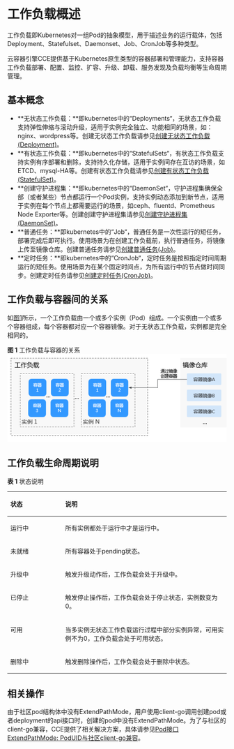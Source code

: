 # 工作负载概述<a name="cce_01_0006"></a>

工作负载即Kubernetes对一组Pod的抽象模型，用于描述业务的运行载体，包括Deployment、Statefulset、Daemonset、Job、CronJob等多种类型。

云容器引擎CCE提供基于Kubernetes原生类型的容器部署和管理能力，支持容器工作负载部署、配置、监控、扩容、升级、卸载、服务发现及负载均衡等生命周期管理。

## 基本概念<a name="section9568145263015"></a>

-   **无状态工作负载：**即kubernetes中的“Deployments“，无状态工作负载支持弹性伸缩与滚动升级，适用于实例完全独立、功能相同的场景，如：nginx、wordpress等。创建无状态工作负载请参见[创建无状态工作负载\(Deployment\)](创建无状态工作负载(Deployment).md)。
-   **有状态工作负载：**即kubernetes中的“StatefulSets“，有状态工作负载支持实例有序部署和删除，支持持久化存储，适用于实例间存在互访的场景，如ETCD、mysql-HA等。创建有状态工作负载请参见[创建有状态工作负载\(StatefulSet\)](创建有状态工作负载(StatefulSet).md)。
-   **创建守护进程集：**即kubernetes中的“DaemonSet“，守护进程集确保全部（或者某些）节点都运行一个Pod实例，支持实例动态添加到新节点，适用于实例在每个节点上都需要运行的场景，如ceph、fluentd、Prometheus Node Exporter等。创建创建守护进程集请参见[创建守护进程集\(DaemonSet\)](创建守护进程集(DaemonSet).md)。
-   **普通任务：**即kubernetes中的“Job“，普通任务是一次性运行的短任务，部署完成后即可执行。使用场景为在创建工作负载前，执行普通任务，将镜像上传至镜像仓库。创建普通任务请参见[创建普通任务\(Job\)](创建普通任务(Job).md)。
-   **定时任务：**即kubernetes中的“CronJob“，定时任务是按照指定时间周期运行的短任务。使用场景为在某个固定时间点，为所有运行中的节点做时间同步。创建定时任务请参见[创建定时任务\(CronJob\)](创建定时任务(CronJob).md)。

## 工作负载与容器间的关系<a name="section16194164519394"></a>

如[图1](#fig1801862479)所示，一个工作负载由一个或多个实例（Pod）组成。一个实例由一个或多个容器组成，每个容器都对应一个容器镜像。对于无状态工作负载，实例都是完全相同的。

**图 1**  工作负载与容器的关系<a name="fig1801862479"></a>  
![](figures/工作负载与容器的关系.png "工作负载与容器的关系")

## 工作负载生命周期说明<a name="section3891192610218"></a>

**表 1**  状态说明

<a name="table488465253420"></a>
<table><thead align="left"><tr id="row13888105212343"><th class="cellrowborder" valign="top" width="25%" id="mcps1.2.3.1.1"><p id="p1788975203415"><a name="p1788975203415"></a><a name="p1788975203415"></a>状态</p>
</th>
<th class="cellrowborder" valign="top" width="75%" id="mcps1.2.3.1.2"><p id="p788975211347"><a name="p788975211347"></a><a name="p788975211347"></a>说明</p>
</th>
</tr>
</thead>
<tbody><tr id="row14889152173415"><td class="cellrowborder" valign="top" width="25%" headers="mcps1.2.3.1.1 "><p id="p1788905212343"><a name="p1788905212343"></a><a name="p1788905212343"></a>运行中</p>
</td>
<td class="cellrowborder" valign="top" width="75%" headers="mcps1.2.3.1.2 "><p id="p188914522345"><a name="p188914522345"></a><a name="p188914522345"></a>所有实例都处于运行中才是运行中。</p>
</td>
</tr>
<tr id="row12889195263417"><td class="cellrowborder" valign="top" width="25%" headers="mcps1.2.3.1.1 "><p id="p1888915253412"><a name="p1888915253412"></a><a name="p1888915253412"></a>未就绪</p>
</td>
<td class="cellrowborder" valign="top" width="75%" headers="mcps1.2.3.1.2 "><p id="p12889152113418"><a name="p12889152113418"></a><a name="p12889152113418"></a>所有容器处于pending状态。</p>
</td>
</tr>
<tr id="row12889195213419"><td class="cellrowborder" valign="top" width="25%" headers="mcps1.2.3.1.1 "><p id="p6889135218347"><a name="p6889135218347"></a><a name="p6889135218347"></a>升级中</p>
</td>
<td class="cellrowborder" valign="top" width="75%" headers="mcps1.2.3.1.2 "><p id="p18889052203414"><a name="p18889052203414"></a><a name="p18889052203414"></a>触发升级动作后，工作负载会处于升级中。</p>
</td>
</tr>
<tr id="row2088975211346"><td class="cellrowborder" valign="top" width="25%" headers="mcps1.2.3.1.1 "><p id="p788915203415"><a name="p788915203415"></a><a name="p788915203415"></a>已停止</p>
</td>
<td class="cellrowborder" valign="top" width="75%" headers="mcps1.2.3.1.2 "><p id="p15889152103417"><a name="p15889152103417"></a><a name="p15889152103417"></a>触发停止操作后，工作负载会处于停止状态，实例数变为0。</p>
</td>
</tr>
<tr id="row172011222121114"><td class="cellrowborder" valign="top" width="25%" headers="mcps1.2.3.1.1 "><p id="p132017221115"><a name="p132017221115"></a><a name="p132017221115"></a>可用</p>
</td>
<td class="cellrowborder" valign="top" width="75%" headers="mcps1.2.3.1.2 "><p id="p16202132212113"><a name="p16202132212113"></a><a name="p16202132212113"></a>当多实例无状态工作负载运行过程中部分实例异常，可用实例不为0，工作负载会处于可用状态。</p>
</td>
</tr>
<tr id="row1280465420481"><td class="cellrowborder" valign="top" width="25%" headers="mcps1.2.3.1.1 "><p id="p198052054104811"><a name="p198052054104811"></a><a name="p198052054104811"></a>删除中</p>
</td>
<td class="cellrowborder" valign="top" width="75%" headers="mcps1.2.3.1.2 "><p id="p8805854104812"><a name="p8805854104812"></a><a name="p8805854104812"></a>触发删除操作后，工作负载会处于删除中状态。</p>
</td>
</tr>
</tbody>
</table>

## 相关操作<a name="section4615184114182"></a>

由于社区pod结构体中没有ExtendPathMode，用户使用client-go调用创建pod或者deployment的api接口时，创建的pod中没有ExtendPathMode。为了与社区的client-go兼容，CCE提供了相关解决方案，具体请参见[Pod接口ExtendPathMode: PodUID与社区client-go兼容](https://support.huaweicloud.com/bestpractice-cce/cce_bestpractice_0043.html)。


